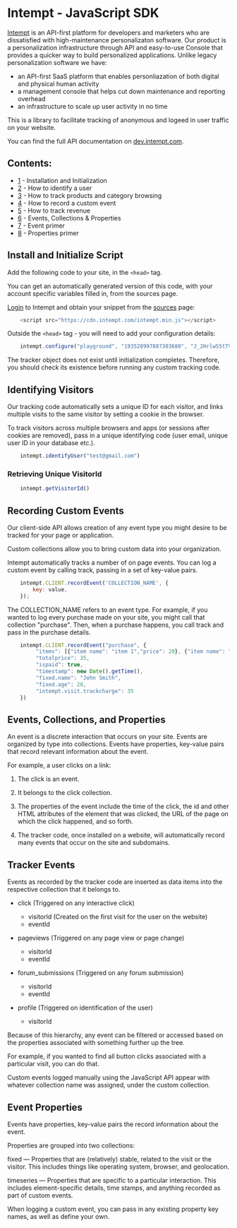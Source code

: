 # Intempt - JavaScript SDK

[Intempt](https://intempt.com/?utm_campaign=sdk&utm_medium=docs&utm_source=github) is an API-first platform for developers and marketers who are dissatisfied with high-maintenance personalizaton software. Our product is a personalization infrastructure through API and easy-to-use Console that provides a quicker way to build personalized applications. Unlike legacy personalization software we have:

* an API-first SaaS platform that enables personliazation of both digital and physical human activity
* a management console that helps cut down maintenance and reporting overhead
* an infrastructure to scale up user activity in no time

This is a library to facilitate tracking of anonymous and logeed in user traffic on your website.

You can find the full API documentation on [dev.intempt.com](https://dev.intempt.com).

## Contents:

* [1](https://github.com/intempt/intempt-intemptjs#install-and-initialize-script) - Installation and Initialization 
* [2](https://github.com/intempt/intempt-intemptjs#identifying-visitors) - How to identify a user
* [3](https://github.com/intempt/intempt-intemptjs#tracking-categories-and-products) - How to track products and category browsing
* [4](https://github.com/intempt/intempt-intemptjs#recording-custom-events) - How to record a custom event
* [5](https://github.com/intempt/intempt-intemptjs#tracking-revenue-with-trackcharge) - How to track revenue
* [6](https://github.com/intempt/intempt-intemptjs#events-collections-and-properties) - Events, Collections & Properties
* [7](https://github.com/intempt/intempt-intemptjs#tracker-events) - Event primer
* [8](https://github.com/intempt/intempt-intemptjs#event-properties) - Properties primer

## Install and Initialize Script

Add the following code to your site, in the `<head>` tag.

You can get an automatically generated version of this code, with your account specific variables filled in, from the sources page.

[Login](https://app.intempt.com) to Intempt and obtain your snippet from the [sources](https://app.intempt.com/sources) page:

```javascript
    <script src="https://cdn.intempt.com/intempt.min.js"></script>
```

Outside the `<head>` tag - you will need to add your configuration details:

```javascript
    intempt.configure("playground", "193528997887303680", "J_2HrlwS5tTVMJ3NkG7mT_L8INw4j1B6.8mC5KS-0BV8AtOBLJuewCDgo_NQa80c4x_ayyiHMRg2QLjX6Q8xf6-T0_ZJz5xVL")
```

The tracker object does not exist until initialization completes. Therefore, you should check its existence before running any custom tracking code.

## Identifying Visitors

Our tracking code automatically sets a unique ID for each visitor, and links multiple visits to the same visitor by setting a cookie in the browser.

To track visitors across multiple browsers and apps (or sessions after cookies are removed), pass in a unique identifying code (user email, unique user ID in your database etc.).

```javascript
	intempt.identifyUser("test@gmail.com")
```

### Retrieving Unique VisitorId

```javascript
    intempt.getVisitorId()
```

## Recording Custom Events

Our client-side API allows creation of any event type you might desire to be tracked for your page or application.

Custom collections allow you to bring custom data into your organization.

Intempt automatically tracks a number of on page events. You can log a custom event by calling track, passing in a set of key-value pairs.

```javascript
    intempt.CLIENT.recordEvent('COLLECTION_NAME', {
		key: value,
	});
```

The COLLECTION_NAME refers to an event type. For example, if you wanted to log every purchase made on your site, you might call that collection "purchase". Then, when a purchase happens, you call track and pass in the purchase details.

```javascript
	intempt.CLIENT.recordEvent("purchase", {
		 "items": [{"item name": "item 1","price": 20}, {"item name": "item 2","price": 15}]
		 "totalprice": 35,
		 "ispaid": true,
		 "timestamp": new Date().getTime(),
		 "fixed.name": "John Smith",
		 "fixed.age": 28,
		 "intempt.visit.trackcharge": 35
	})
```

## Events, Collections, and Properties

An event is a discrete interaction that occurs on your site. Events are organized by type into collections. Events have properties, key-value pairs that record relevant information about the event.

For example, a user clicks on a link:

1. The click is an event.

2. It belongs to the click collection.

3. The properties of the event include the time of the click, the id and other HTML attributes of the element that was clicked, the URL of the page on which the click happened, and so forth.

4. The tracker code, once installed on a website, will automatically record many events that occur on the site and subdomains.

## Tracker Events

Events as recorded by the tracker code are inserted as data items into the respective collection that it belongs to.

- click (Triggered on any interactive click)
	- visitorId (Created on the first visit for the user on the website)
	- eventId

- pageviews (Triggered on any page view or page change)
	- visitorId
	- eventId
	
- forum_submissions (Triggered on any forum submission)
	- visitorId
	- eventId

- profile (Triggered on identification of the user)
	- visitorId

Because of this hierarchy, any event can be filtered or accessed based on the properties associated with something further up the tree.

For example, if you wanted to find all button clicks associated with a particular visit, you can do that.

Custom events logged manually using the JavaScript API appear with whatever collection name was assigned, under the custom collection.

## Event Properties

Events have properties, key-value pairs the record information about the event.

Properties are grouped into two collections:

fixed — Properties that are (relatively) stable, related to the visit or the visitor. This includes things like operating system, browser, and geolocation.

timeseries — Properties that are specific to a particular interaction. This includes element-specific details, time stamps, and anything recorded as part of custom events.

When logging a custom event, you can pass in any existing property key names, as well as define your own.
